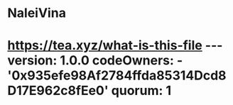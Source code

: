 # NaleiVina
# https://tea.xyz/what-is-this-file --- version: 1.0.0 codeOwners:   - '0x935efe98Af2784ffda85314Dcd8D17E962c8fEe0' quorum: 1
